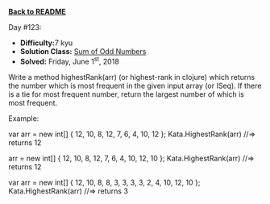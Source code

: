 ﻿<a href=https://github.com/hlais/Kata---a---Day><b>Back to README</b><a>

Day #123: 

* <b>Difficulty:</b>7 kyu
* <b>Solution Class:</b> [Sum of Odd Numbers](SomeOfOddNumbers.cs)
* <b>Solved:</b> Friday, June 1<sup>st</sup>, 2018

Write a method highestRank(arr) (or highest-rank in clojure) which returns the number which is most frequent in the given input array (or ISeq). If there is a tie for most frequent number, return the largest number of which is most frequent.

Example:

var arr = new int[] { 12, 10, 8, 12, 7, 6, 4, 10, 12 };
Kata.HighestRank(arr) //=> returns 12

arr = new int[] { 12, 10, 8, 12, 7, 6, 4, 10, 12, 10 };
Kata.HighestRank(arr) //=> returns 12

var arr = new int[] { 12, 10, 8, 8, 3, 3, 3, 3, 2, 4, 10, 12, 10 };
Kata.HighestRank(arr) //=> returns 3
